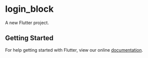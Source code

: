 # login_block

A new Flutter project.

## Getting Started

For help getting started with Flutter, view our online
[documentation](https://flutter.io/).
